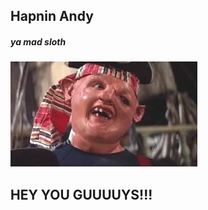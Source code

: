 <html>
<head>
</head>
<body>
<h2>Hapnin Andy</h2>
<h5>ya mad sloth<h5>
<img src="sloth.jpg" alt="yer maw">
<h2>HEY YOU GUUUUYS!!!</h2>
</body>
</html>
